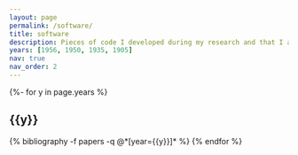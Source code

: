```yaml
---
layout: page
permalink: /software/
title: software
description: Pieces of code I developed during my research and that I am releasing open-source. For a complete list go to my [github page](https://github.com/tfjgeorge/).
years: [1956, 1950, 1935, 1905]
nav: true
nav_order: 2
---
```

<!-- _pages/publications.md -->
<div class="publications">

{%- for y in page.years %}
  <h2 class="year">{{y}}</h2>
  {% bibliography -f papers -q @*[year={{y}}]* %}
{% endfor %}

</div>
